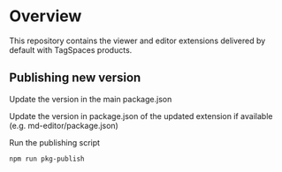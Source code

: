 # Overview

This repository contains the viewer and editor extensions delivered by default with TagSpaces products.

## Publishing new version

Update the version in the main package.json

Update the version in package.json of the updated extension if available (e.g. md-editor/package.json)

Run the publishing script

    npm run pkg-publish

